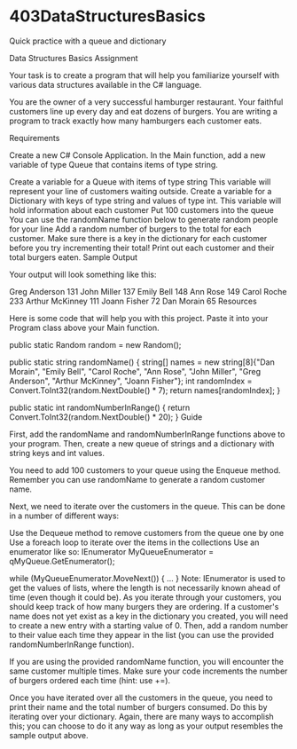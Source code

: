 # 403DataStructuresBasics
Quick practice with a queue and dictionary 

Data Structures Basics Assignment

Your task is to create a program that will help you familiarize yourself with various data structures available in the C# language.

You are the owner of a very successful hamburger restaurant. Your faithful customers line up every day and eat dozens of burgers. You are writing a program to track exactly how many hamburgers each customer eats.

Requirements

Create a new C# Console Application. In the Main function, add a new variable of type Queue that contains items of type string.

Create a variable for a Queue with items of type string This variable will represent your line of customers waiting outside. Create a variable for a Dictionary with keys of type string and values of type int. This variable will hold information about each customer Put 100 customers into the queue You can use the randomName function below to generate random people for your line Add a random number of burgers to the total for each customer. Make sure there is a key in the dictionary for each customer before you try incrementing their total! Print out each customer and their total burgers eaten. Sample Output

Your output will look something like this:

Greg Anderson 131 John Miller 137 Emily Bell 148 Ann Rose 149 Carol Roche 233 Arthur McKinney 111 Joann Fisher 72 Dan Morain 65 Resources

Here is some code that will help you with this project. Paste it into your Program class above your Main function.

public static Random random = new Random();

public static string randomName() { string[] names = new string[8]{"Dan Morain", "Emily Bell", "Carol Roche", "Ann Rose", "John Miller", "Greg Anderson", "Arthur McKinney", "Joann Fisher"}; int randomIndex = Convert.ToInt32(random.NextDouble() * 7); return names[randomIndex]; }

public static int randomNumberInRange() { return Convert.ToInt32(random.NextDouble() * 20); } Guide

First, add the randomName and randomNumberInRange functions above to your program. Then, create a new queue of strings and a dictionary with string keys and int values.

You need to add 100 customers to your queue using the Enqueue method. Remember you can use randomName to generate a random customer name.

Next, we need to iterate over the customers in the queue. This can be done in a number of different ways:

Use the Dequeue method to remove customers from the queue one by one Use a foreach loop to iterate over the items in the collections Use an enumerator like so: IEnumerator MyQueueEnumerator = qMyQueue.GetEnumerator();

while (MyQueueEnumerator.MoveNext()) { ... } Note: IEnumerator is used to get the values of lists, where the length is not necessarily known ahead of time (even though it could be). As you iterate through your customers, you should keep track of how many burgers they are ordering. If a customer's name does not yet exist as a key in the dictionary you created, you will need to create a new entry with a starting value of 0. Then, add a random number to their value each time they appear in the list (you can use the provided randomNumberInRange function).

If you are using the provided randomName function, you will encounter the same customer multiple times. Make sure your code increments the number of burgers ordered each time (hint: use +=).

Once you have iterated over all the customers in the queue, you need to print their name and the total number of burgers consumed. Do this by iterating over your dictionary. Again, there are many ways to accomplish this; you can choose to do it any way as long as your output resembles the sample output above.
